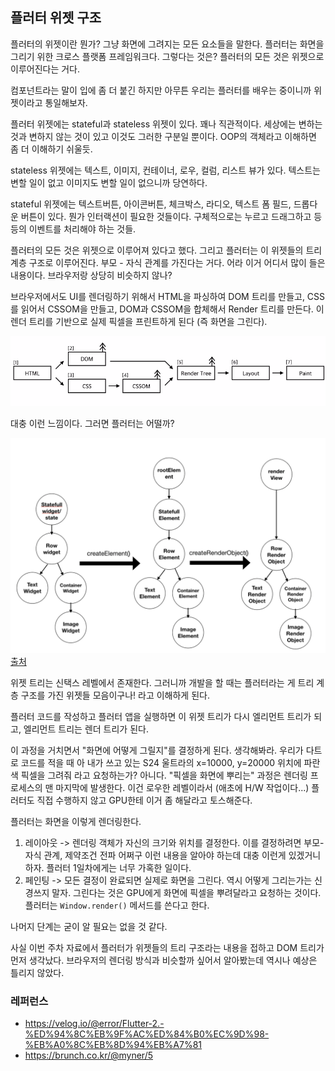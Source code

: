 ## 플러터 위젯 구조

플러터의 위젯이란 뭔가? 그냥 화면에 그려지는 모든 요소들을 말한다.
플러터는 화면을 그리기 위한 크로스 플랫폼 프레임워크다.
그렇다는 것은? 플러터의 모든 것은 위젯으로 이루어진다는 거다.

컴포넌트라는 말이 입에 좀 더 붙긴 하지만 아무튼 우리는 플러터를 배우는 중이니까 위젯이라고 통일해보자.

플러터 위젯에는 stateful과 stateless 위젯이 있다. 꽤나 직관적이다. 세상에는 변하는 것과 변하지 않는 것이 있고 이것도 그러한 구분일 뿐이다. OOP의 객체라고 이해하면 좀 더 이해하기 쉬울듯.

stateless 위젯에는 텍스트, 이미지, 컨테이너, 로우, 컬럼, 리스트 뷰가 있다. 텍스트는 변할 일이 없고 이미지도 변할 일이 없으니까 당연하다.

stateful 위젯에는 텍스트버튼, 아이콘버튼, 체크박스, 라디오, 텍스트 폼 필드, 드롭다운 버튼이 있다. 뭔가 인터랙션이 필요한 것들이다. 구체적으로는 누르고 드래그하고 등등의 이벤트를 처리해야 하는 것들.

플러터의 모든 것은 위젯으로 이루어져 있다고 했다. 그리고 플러터는 이 위젯들의 트리 계층 구조로 이루어진다. 부모 - 자식 관계를 가진다는 거다. 어라 이거 어디서 많이 들은 내용이다. 브라우저랑 상당히 비슷하지 않나?

브라우저에서도 UI를 렌더링하기 위해서 HTML을 파싱하여 DOM 트리를 만들고, CSS를 읽어서 CSSOM을 만들고, DOM과 CSSOM을 합체해서 Render 트리를 만든다. 이 렌더 트리를 기반으로 실제 픽셀을 프린트하게 된다 (즉 화면을 그린다).

![alt text](image.png)

대충 이런 느낌이다. 그러면 플러터는 어떨까?

![alt text](image-1.png) [출처](https://brunch.co.kr/@myner/5)

위젯 트리는 신택스 레벨에서 존재한다. 그러니까 개발을 할 때는 플러터라는 게 트리 계층 구조를 가진 위젯들 모음이구나! 라고 이해하게 된다.

플러터 코드를 작성하고 플러터 앱을 실행하면 이 위젯 트리가 다시 엘리먼트 트리가 되고, 엘리먼트 트리는 렌더 트리가 된다.

이 과정을 거치면서 "화면에 어떻게 그릴지"를 결정하게 된다. 생각해봐라. 우리가 다트로 코드를 적을 때 아 내가 쓰고 있는 S24 울트라의 x=10000, y=20000 위치에 파란색 픽셀을 그려줘 라고 요청하는가? 아니다. "픽셀을 화면에 뿌리는" 과정은 렌더링 프로세스의 맨 마지막에 발생한다. 이건 로우한 레벨이라서 (애초에 H/W 작업이다...) 플러터도 직접 수행하지 않고 GPU한테 이거 좀 해달라고 토스해준다.

플러터는 화면을 이렇게 렌더링한다.

1. 레이아웃 -> 렌더링 객체가 자신의 크기와 위치를 결정한다. 이를 결정하려면 부모-자식 관계, 제약조건 전파 어쩌구 이런 내용을 알아야 하는데 대충 이런게 있겠거니 하자. 플러터 1일차에게는 너무 가혹한 일이다.
2. 페인팅 -> 모든 결정이 완료되면 실제로 화면을 그린다. 역시 어떻게 그리는가는 신경쓰지 말자. 그린다는 것은 GPU에게 화면에 픽셀을 뿌려달라고 요청하는 것이다. 플러터는 `Window.render()` 메서드를 쓴다고 한다.

나머지 단계는 굳이 알 필요는 없을 것 같다.

사실 이번 주차 자료에서 플러터가 위젯들의 트리 구조라는 내용을 접하고 DOM 트리가 먼저 생각났다. 브라우저의 렌더링 방식과 비슷할까 싶어서 알아봤는데 역시나 예상은 틀리지 않았다.

### 레퍼런스

- https://velog.io/@error/Flutter-2.-%ED%94%8C%EB%9F%AC%ED%84%B0%EC%9D%98-%EB%A0%8C%EB%8D%94%EB%A7%81
- https://brunch.co.kr/@myner/5
